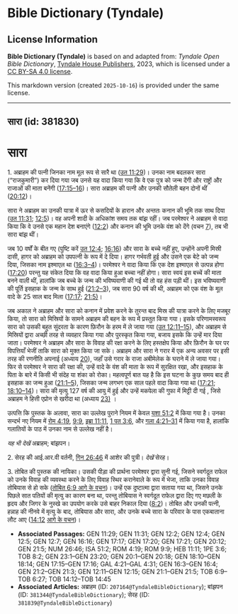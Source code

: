 # Bible Dictionary (Tyndale)

## License Information

**Bible Dictionary (Tyndale)** is based on and adapted from: _Tyndale Open Bible Dictionary_, [Tyndale House Publishers](https://tyndaleopenresources.com/), 2023, which is licensed under a [CC BY-SA 4.0 license](https://creativecommons.org/licenses/by-sa/4.0/legalcode.en).

This markdown version (created `2025-10-16`) is provided under the same license.



--------------------------------

## सारा (id: 381830)

सारा
====

1\. अब्राहम की पत्नी जिनका नाम मूल रूप से सारै था ([उत 11:29](https://ref.ly/Gen11:29))। उनका नाम बदलकर सारा (“राजकुमारी”) कर दिया गया जब उनसे यह वादा किया गया कि वे एक पुत्र को जन्म देंगी और राष्ट्रों और राजाओं की माता बनेंगी ([17:15–16](https://ref.ly/Gen17:15-Gen17:16))। सारा अब्राहम की पत्नी और उनकी सौतेली बहन दोनों थीं ([20:12](https://ref.ly/Gen20:12))।

सारा ने अब्राहम का उनकी यात्रा में ऊर से कसदियों के हारान और अन्ततः कनान की भूमि तक साथ दिया ([उत 11:31](https://ref.ly/Gen11:31); [12:5](https://ref.ly/Gen12:5))। वह अपनी शादी के अधिकांश समय तक बांझ रहीं। जब परमेश्वर ने अब्राहम से वादा किया कि वे उनसे एक महान देश बनाएंगे ([12:2](https://ref.ly/Gen12:2)) और कनान की भूमि उनके वंश को देंगे (वचन [7](https://ref.ly/Gen12:7)), तब भी सारा बांझ थीं।

जब 10 वर्षों के बीत गए (पुष्टि करें [उत 12:4](https://ref.ly/Gen12:4); [16:16](https://ref.ly/Gen16:16)) और सारा के बच्चे नहीं हुए, उन्होंने अपनी मिस्री दासी, हागर को अब्राहम को उपपत्नी के रूप में दे दिया। हागर गर्भवती हुई और उसने एक बेटे को जन्म दिया, जिसका नाम इश्माएल था ([16:3–4](https://ref.ly/Gen16:3-Gen16:4))। परमेश्वर ने वादा किया कि एक देश इश्माएल से उत्पन्न होगा ([17:20](https://ref.ly/Gen17:20)) परन्तु यह संकेत दिया कि वह वादा किया हुआ बच्चा नहीं होगा। सारा स्वयं इस बच्चें की माता बनने वाली थीं, हालांकि जब बच्चे के जन्म की भविष्यवाणी की गई थी तो वह हंस पड़ी थीं। इस भविष्यवाणी की पूर्ति इसहाक के जन्म के साथ हुई ([21:2–3](https://ref.ly/Gen21:2-Gen21:3)), जब सारा 90 वर्ष की थी, अब्राहम को एक वंश के मूल वादे के 25 साल बाद मिला ([17:17](https://ref.ly/Gen17:17); [21:5\)](https://ref.ly/Gen21:5)।

जब अकाल ने अब्राहम और सारा को कनान में प्रवेश करने के तुरन्त बाद मिस्र की यात्रा करने के लिए मजबूर किया, तो सारा को मिस्रियों के सामने अब्राहम की बहन के रूप में प्रस्तुत किया गया। इसके परिणामस्वरूप सारा को उसकी बहुत सुंदरता के कारण फ़िरौन के हरम में ले जाया गया ([उत 12:11–15](https://ref.ly/Gen12:11-Gen12:15)), और अब्राहम से मिस्रियों द्वारा अच्छी तरह से व्यवहार किया गया और पुरस्कृत किया गया, बजाय इसके कि उन्हें मार दिया जाता। परमेश्वर ने अब्राहम और सारा के विवाह की रक्षा करने के लिए हस्तक्षेप किया और फ़िरौन के घर पर विपत्तियाँ भेजीं ताकि सारा को मुक्त किया जा सके। अब्राहम और सारा ने गरार में एक अन्य अवसर पर इसी तरह की रणनीति अपनाई (अध्याय [20](https://ref.ly/Gen20:1-Gen20:18)), जहाँ उसे गरार के राजा अबीमेलेक के घराने में ले जाया गया। फिर से परमेश्वर ने सारा की रक्षा की, उन्हें वादे के वंश की माता के रूप में सुरक्षित रखा, और इसहाक के पिता के बारे में किसी भी संदेह या शंका को रोका। महत्वपूर्ण बात यह है कि इस घटना के कुछ समय बाद ही इसहाक का जन्म हुआ ([21:1–5](https://ref.ly/Gen21:1-Gen21:5)), जिसका जन्म लगभग एक साल पहले वादा किया गया था ([17:21](https://ref.ly/Gen17:21); [18:10–14](https://ref.ly/Gen18:10-Gen18:14))। सारा की मृत्यु 127 वर्ष की आयु में हुई और उन्हें मकपेला की गुफा में मिट्टी दी गई , जिसे अब्राहम ने हित्ती एप्रोन से खरीदा था (अध्याय [23\)](https://ref.ly/Gen23:1-Gen23:20) ।

उत्पत्ति कि पुस्तक के अलावा, सारा का उल्लेख पुराने नियम में केवल [यशा 51:2](https://ref.ly/Isa51:2) में किया गया है। उनका सन्दर्भ नए नियम में [रोम 4:19](https://ref.ly/Rom4:19), [9:9](https://ref.ly/Rom9:9), [इब्रा 11:11](https://ref.ly/Heb11:11), [1 पत 3:6](https://ref.ly/1Pet3:6), और [गला 4:21–31](https://ref.ly/Gal4:21-Gal4:31) में किया गया है, हालांकि गलातियों के पाठ में उनका नाम से उल्लेख नहीं है।

*यह भी देखें* अब्राहम; बांझपन। 

2\. सेरह की आई.आर.वी वर्तनी, [गिन 26:46](https://ref.ly/Num26:46) में आशेर की पुत्री। *देखें* सेरह।

3\. तोबित की पुस्तक की नायिका। उसकी पीड़ा की प्रार्थना परमेश्वर द्वारा सुनी गई, जिसने स्वर्गदूत राफेल को उनके विवाह की व्यवस्था करने के लिए विवाह स्थिर करानेवाले के रूप में भेजा, ताकि उनका विवाह तोबियास से हो सके ([तोबित 6:9 आगे के वचन](https://ref.ly/Tob6:9-Tob6:27))। उन्हें एक दुष्टात्मा द्वारा सताया गया था, जिसने उनके पिछले सात पतियों की मृत्यु का कारण बना था, परन्तु तोबियास ने स्वर्गदूत राफेल द्वारा दिए गए मछली के हृदय और जिगर के नुस्खे का उपयोग करके उसे बाहर निकाल दिया ([8:2](https://ref.ly/Tob8:2))। तोबित और उनकी पत्नी, हन्नाह की नीनवे में मृत्यु के बाद, तोबियास और सारा, और उनके बच्चे सारा के परिवार के पास एकबाताना लौट आए ([14:12](https://ref.ly/Tob14:12-Tob14:45) [आगे के वचन](https://ref.ly/Tob6:9-Tob6:27))।

* **Associated Passages:** GEN 11:29; GEN 11:31; GEN 12:2; GEN 12:4; GEN 12:5; GEN 12:7; GEN 16:16; GEN 17:17; GEN 17:20; GEN 17:21; GEN 20:12; GEN 21:5; NUM 26:46; ISA 51:2; ROM 4:19; ROM 9:9; HEB 11:11; 1PE 3:6; TOB 8:2; GEN 23:1–GEN 23:20; GEN 20:1–GEN 20:18; GEN 18:10–GEN 18:14; GEN 17:15–GEN 17:16; GAL 4:21–GAL 4:31; GEN 16:3–GEN 16:4; GEN 21:2–GEN 21:3; GEN 12:11–GEN 12:15; GEN 21:1–GEN 21:5; TOB 6:9–TOB 6:27; TOB 14:12–TOB 14:45
* **Associated Articles:** अब्राहम (ID: `207164@TyndaleBibleDictionary`); बांझपन (ID: `381344@TyndaleBibleDictionary`); सेरह (ID: `381839@TyndaleBibleDictionary`)

